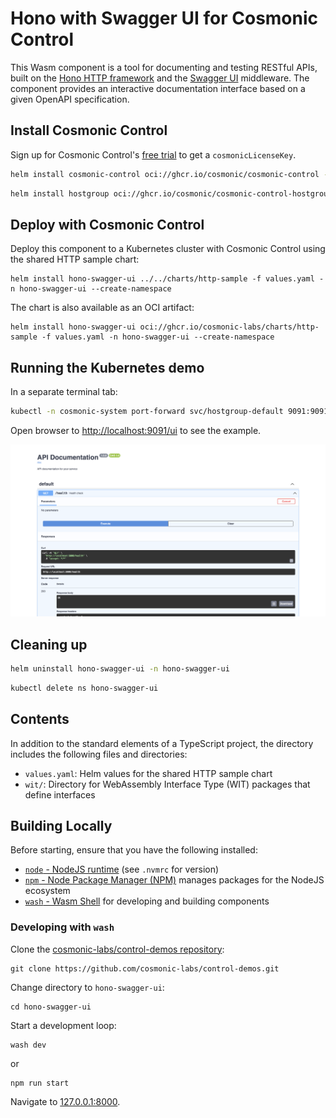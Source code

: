 # Hono with Swagger UI for Cosmonic Control

This Wasm component is a tool for documenting and testing RESTful APIs, built on the [Hono HTTP framework](https://hono.dev/docs/) and the [Swagger UI](https://swagger.io/docs/open-source-tools/swagger-ui/usage/installation/) middleware. The component provides an interactive documentation interface based on a given OpenAPI specification. 

## Install Cosmonic Control

Sign up for Cosmonic Control's [free trial](https://cosmonic.com/trial) to get a `cosmonicLicenseKey`.

```bash
helm install cosmonic-control oci://ghcr.io/cosmonic/cosmonic-control --version 0.2.0 --namespace cosmonic-system --create-namespace --set cosmonicLicenseKey="<insert license here>"
```
```bash
helm install hostgroup oci://ghcr.io/cosmonic/cosmonic-control-hostgroup --version 0.2.0 --namespace cosmonic-system --set http.enabled=true
```

## Deploy with Cosmonic Control

Deploy this component to a Kubernetes cluster with Cosmonic Control using the shared HTTP sample chart:

```shell
helm install hono-swagger-ui ../../charts/http-sample -f values.yaml -n hono-swagger-ui --create-namespace
```

The chart is also available as an OCI artifact:

```shell
helm install hono-swagger-ui oci://ghcr.io/cosmonic-labs/charts/http-sample -f values.yaml -n hono-swagger-ui --create-namespace
```

## Running the Kubernetes demo

In a separate terminal tab:

```bash
kubectl -n cosmonic-system port-forward svc/hostgroup-default 9091:9091
```

Open browser to <http://localhost:9091/ui> to see the example.

![screenshot](./images/screenshot.png)

## Cleaning up

```bash
helm uninstall hono-swagger-ui -n hono-swagger-ui
```
```bash
kubectl delete ns hono-swagger-ui
```

## Contents

In addition to the standard elements of a TypeScript project, the directory includes the following files and directories:

- `values.yaml`: Helm values for the shared HTTP sample chart
- `wit/`: Directory for WebAssembly Interface Type (WIT) packages that define interfaces

## Building Locally

Before starting, ensure that you have the following installed:

- [`node` - NodeJS runtime](https://nodejs.org) (see `.nvmrc` for version)
- [`npm` - Node Package Manager (NPM)](https://github.com/npm/cli) manages packages for the NodeJS ecosystem
- [`wash` - Wasm Shell](https://github.com/wasmCloud/wash) for developing and building components

### Developing with `wash`

Clone the [cosmonic-labs/control-demos repository](https://github.com/cosmonic-labs/control-demos): 

```shell
git clone https://github.com/cosmonic-labs/control-demos.git
```

Change directory to `hono-swagger-ui`:

```shell
cd hono-swagger-ui
```

Start a development loop:

```shell
wash dev
```

or

```shell
npm run start
```

Navigate to [127.0.0.1:8000](http://127.0.0.1:8000).
